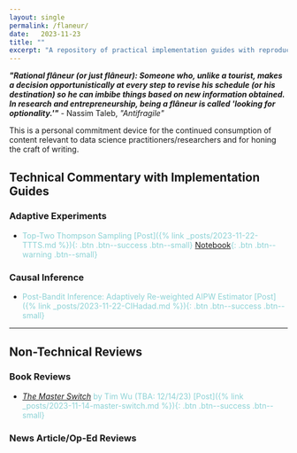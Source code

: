 ```yaml
---
layout: single
permalink: /flaneur/
date:   2023-11-23
title: ""
excerpt: "A repository of practical implementation guides with reproducible codes for practitioners and non-technical reviews."
---
```

***"Rational flâneur (or just flâneur): Someone who, unlike a tourist, makes a decision opportunistically at every step to revise his schedule (or his destination) so he can imbibe things based on new information obtained. In research and entrepreneurship, being a flâneur is called 'looking for optionality.'"*** - Nassim Taleb, *"Antifragile"*

This is a personal commitment device for the continued consumption of content relevant to data science practitioners/researchers and for honing the craft of writing. 

## Technical Commentary with Implementation Guides

### Adaptive Experiments 
+ <span style = "color: #8cd2d5"> Top-Two Thompson Sampling [Post]({% link _posts/2023-11-22-TTTS.md %}){: .btn .btn--success .btn--small} [Notebook](https://colab.research.google.com/drive/1yMlRU9PGMpx6Ey7LfG9oENSKwYV5HxvO?usp=sharing){: .btn .btn--warning .btn--small} </span> 

### Causal Inference 
+ <span style = "color: #8cd2d5"> Post-Bandit Inference: Adaptively Re-weighted AIPW Estimator [Post]({% link _posts/2023-11-22-CIHadad.md %}){: .btn .btn--success .btn--small} </span>

---

## Non-Technical Reviews 

### Book Reviews 
+ <span style = "color: #8cd2d5"> *[The Master Switch](https://www.amazon.com/Master-Switch-Information-Empires-Borzoi/dp/0307269930/ref=tmm_hrd_swatch_0?_encoding=UTF8&qid=&sr=)* by Tim Wu (TBA: 12/14/23) [Post]({% link _posts/2023-11-14-master-switch.md %}){: .btn .btn--success .btn--small} </span>

### News Article/Op-Ed Reviews 
